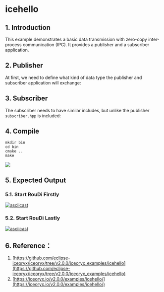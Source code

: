 # icehello

## 1. Introduction

This example demonstrates a basic data transmission with zero-copy inter-process communication (IPC). It provides a publisher and a subscriber application.

## 2. Publisher

At first, we need to define what kind of data type the publisher and subscriber application will exchange:

## 3. Subscriber

The subscriber needs to have similar includes, but unlike the publisher `subscriber.hpp` is included:

## 4. Compile

```
mkdir bin
cd bin
cmake ..
make
```

![](https://iceoryx-thinking.readthedocs.io/en/latest/_images/2022-07-07_133736.png)

## 5. Expected Output

### 5.1. Start RouDi Firstly

[![asciicast](https://iceoryx-thinking.readthedocs.io/en/latest/_images/2022-07-10_131154.png)](https://iceoryx-thinking.readthedocs.io/en/latest/_static/icehello01.mp4)

### 5.2. Start RouDi Lastly

[![asciicast](https://iceoryx-thinking.readthedocs.io/en/latest/_images/2022-07-10_131525.png)](https://iceoryx-thinking.readthedocs.io/en/latest/_static/icehello02.mp4)




## 6. Reference：

1. [https://github.com/eclipse-iceoryx/iceoryx/tree/v2.0.0/iceoryx_examples/icehello](https://github.com/eclipse-iceoryx/iceoryx/tree/v2.0.0/iceoryx_examples/icehello)
2. [https://iceoryx.io/v2.0.0/examples/icehello/](https://iceoryx.io/v2.0.0/examples/icehello/)
